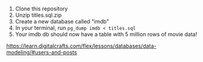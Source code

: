 1) Clone this repository
2) Unzip titles.sql.zip
3) Create a new database called "imdb"
4) In your terminal, run `pg_dump imdb < titles.sql`
5) Your imdb db should now have a table with 5 million rows of movie data!


https://learn.digitalcrafts.com/flex/lessons/databases/data-modeling/#users-and-posts